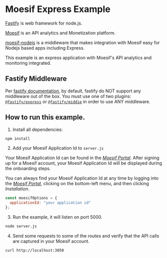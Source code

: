 # Moesif Express Example

[Fastify](https://fastify.dev/) is web framework for node.js.

[Moesif](https://www.moesif.com) is an API analytics and Monetization platform.

[moesif-nodejs](https://github.com/Moesif/moesif-nodejs) is a middleware that makes integration with Moesif easy for Nodejs based apps including Express.

This example is an express application with Moesif's API analytics and monitoring integrated.

## Fastify Middleware

Per [fastify documentation](https://fastify.dev/docs/latest/Reference/Middleware/#middleware), by default,
fastify do NOT support any middleware out of the box. You must use one of two plugins: [`@fastify/express`](https://github.com/fastify/fastify-express) or [`@fastify/middie`](https://github.com/fastify/middie) in order to use ANY middleware.

## How to run this example.

1. Install all dependencies:

```bash
npm install
```

2. Add your Moesif Application Id to `server.js`

Your Moesif Application Id can be found in the [_Moesif Portal_](https://www.moesif.com/).
After signing up for a Moesif account, your Moesif Application Id will be displayed during the onboarding steps.

You can always find your Moesif Application Id at any time by logging
into the [_Moesif Portal_](https://www.moesif.com/), clicking on the bottom-left menu,
and then clicking _Installation_.

```javascript
const moesifOptions = {
  applicationId: "your application id"
};
```

3. Run the example, it will listen on port 5000.

```bash
node server.js
```

4. Send some requests to some of the routes and verify that the API calls are captured in your Moesif account.

```bash
curl http://localhost:3050
```
